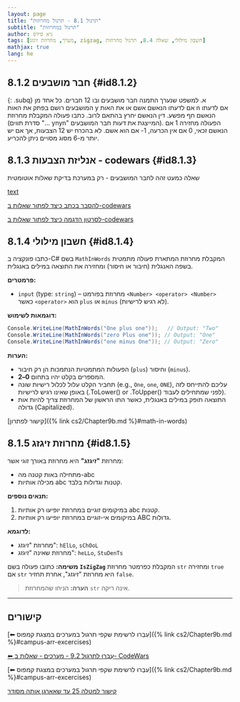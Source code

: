```yaml
---
layout: page
title: "תרגול 8.1 - תרגול מחרוזות"
subtitle: "תרגול במחרוזות"
author: גיא סידס
tags: [מערך, מחרוזת זיגזג, zigzag, חשבון מילולי, שאלה 8.4, תרגול מחרוזות]
mathjax: true
lang: he
---
```







## 8.1.2 חבר מושבעים {#id8.1.2}
<!-- 4.11 של מצגת 4-5 -->

{: .subq}
א. למשפט שנערך התמנה חבר מושבעים ובו 12 חברים. כל אחד מן המושבעים רושם בפתק את האות y אם לדעתו הנאשם אשם או את האות n אם לדעתו הנאשם חף מפשע. דין הנאשם יחרץ בהתאם לרוב.
כתבו פעולה המקבלת מחרוזת (סדרת תווים "…  ynyn" המייצגת את דעות חבר המושבעים). הפעולה מחזירה 1 אם הנאשם זכאי, 0 אם אין הכרעה, 1- אם הוא אשם. 
לא בהכרח יש 12 הצבעות, אך אם יש יותר מ-6 מסוג מסויים ניתן להכריע.


## 8.1.3 אנליזת הצבעות - codewars {#id8.1.3}
שאלה כמעט זהה לחבר המושבעים - רק במערכת בדיקת שאלות אוטומטית

[text](https://www.codewars.com/kata/6343f62a2f5d2e0023639a26)

[להסבר בכתב כיצד לפתור שאלות ב-codewars](/cs2/Chapter9Ex9.2)

[לסרטון הדגמה כיצד לפתור שאלות ב-codewars](https://youtu.be/fUEoGfG0HzU?t=9366)




## 8.1.4 חשבון מילולי {#id8.1.4}
<!-- ניתן כשאלה 8.4 במטלה 2 -->
<!-- פתרון שאלת החשבון 8.4 ממטלה 2 -->
כתבו פונקציה ב-C# בשם `MathInWords` המקבלת מחרוזת המתארת פעולה מתמטית בשפה האנגלית (חיבור או חיסור) ומחזירה את התוצאה במילים באנגלית.

**פרמטרים:**
- `input` (type: `string`) – מחרוזת בפורמט `<Number> <operator> <Number>` כאשר `<operator>` הוא `plus` או `minus` (לא רגיש לרישיות).

**דוגמאות לשימוש:**
```csharp
Console.WriteLine(MathInWords("One plus one"));   // Output: "Two"
Console.WriteLine(MathInWords("zero Plus one")); // Output: "One"
Console.WriteLine(MathInWords("one minus One")); // Output: "Zero"
```

**הערות:**
- הפעולות המתמטיות הנתמכות הן רק חיבור (`plus`) וחיסור (`minus`).
- המספרים בקלט יהיו בתחום **0–2**.
- תחביר הקלט עלול לכלול רישיות שונה (e.g., `One`, `one`, `ONE`), עליכם להתייחס לזה באופן שאינו רגיש לרישיות (.ToLower() or .ToUpper() לפני שמתחילים לעבוד).
- התוצאה תופק במילים באנגלית, כאשר התו הראשון של המחרוזת צריך להיות אות גדולה (Capitalized).



[קישור לפתרון]({% link cs2/Chapter9b.md %}#math-in-words)


## 8.1.5 מחרוזת זיגזג {#id8.1.5}
מחרוזת **"זיגזג"** היא מחרוזת באורך זוגי אשר:
- מתחילה באות קטנה מה-abc
- מכילה אותיות abc קטנות וגדולות בלבד.

**תנאים נוספים:**
1. במיקומים זוגיים במחרוזת יופיעו רק אותיות abc קטנות.
2. במיקומים אי-זוגיים במחרוזת יופיעו רק אותיות ABC גדולות.

**לדוגמא:**
- מחרוזת "זיגזג": `hElLo`, `sChOoL`
- מחרוזת שאינה "זיגזג": `heLLo`, `StuDenTs`

**משימה:**
כתובו פעולה בשם **`IsZigZag`** המקבלת כפרמטר מחרוזת `str` ומחזירה `true` אם `str` היא מחרוזת "זיגזג", אחרת תחזיר `false`.

> **הערה:** הניחו שהמחרוזת `str` אינה ריקה.



---


## קישורים

[⬅ עִבְרוּ לרשימת שקפי תרגול במערכים במצגת קמפוס]({% link cs2/Chapter9b.md %}#campus-arr-excercises)


[⬅ עִבְרוּ לתרגול 9.2 - מערכים - שאלות ב- CodeWars](/cs2/Chapter9Ex9.2)

[⬅ עִבְרוּ לרשימת שקפי תרגול במערכים במצגת קמפוס]({% link cs2/Chapter9b.md %}#campus-arr-excercises)

[קישור למטלה 25 עד שאארגן אותה מסודר](https://docs.google.com/document/d/1nT5SIx4R1a49nZNHtJbZM5Bu2w8nVqK9GIppGUT_G4s/edit?usp=sharing)

